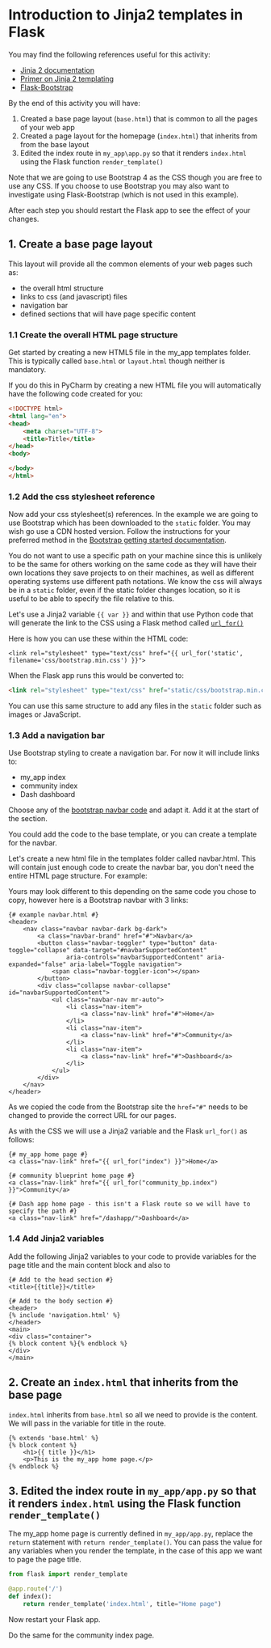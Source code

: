 # Introduction to Jinja2 templates in Flask

You may find the following references useful for this activity:

- [Jinja 2 documentation](https://jinja.palletsprojects.com/en/2.11.x/)
- [Primer on Jinja 2 templating](https://realpython.com/primer-on-jinja-templating/)
- [Flask-Bootstrap](https://pythonhosted.org/Flask-Bootstrap/)

By the end of this activity you will have:

1. Created a base page layout (`base.html`) that is common to all the pages of your web app
2. Created a page layout for the homepage (`index.html`) that inherits from from the base layout
3. Edited the index route in `my_app\app.py` so that it renders `index.html` using the Flask function `render_template()`

Note that we are going to use Bootstrap 4 as the CSS though you are free to use any CSS. If you choose to use Bootstrap you may also want to investigate using Flask-Bootstrap (which is not used in this example).

After each step you should restart the Flask app to see the effect of your changes.

## 1. Create a base page layout
This layout will provide all the common elements of your web pages such as:

- the overall html structure
- links to css (and javascript) files
- navigation bar
- defined sections that will have page specific content

### 1.1 Create the overall HTML page structure

Get started by creating a new HTML5 file in the my_app templates folder. This is typically called `base.html` or `layout.html` though neither is mandatory.

If you do this in PyCharm by creating a new HTML file you will automatically have the following code created for you:

```html
<!DOCTYPE html>
<html lang="en">
<head>
    <meta charset="UTF-8">
    <title>Title</title>
</head>
<body>

</body>
</html>
```

### 1.2 Add the css stylesheet reference
Now add your css stylesheet(s) references. In the example we are going to use Bootstrap which has been downloaded to the `static` folder. You may wish go use a CDN hosted version. Follow the instructions for your preferred method in the [Bootstrap getting started documentation](https://getbootstrap.com/docs/4.5/getting-started/introduction/).

You do not want to use a specific path on your machine since this is unlikely to be the same for others working on the same code as they will have their own locations they save projects to on their machines, as well as different operating systems use different path notations.
We know the css will always be in a `static` folder, even if the static folder changes location, so it is useful to be able to specify the file relative to this.

Let's use a Jinja2 variable `{{ var }}` and within that use Python code that will generate the link to the CSS using a Flask method called [`url_for()`](https://flask.palletsprojects.com/en/1.1.x/api/?highlight=url_for#flask.url_for)

Here is how you can use these within the HTML code:

```jinja2
<link rel="stylesheet" type="text/css" href="{{ url_for('static', filename='css/bootstrap.min.css') }}">
```
When the Flask app runs this would be converted to:

```html
<link rel="stylesheet" type="text/css" href="static/css/bootstrap.min.css">
```

You can use this same structure to add any files in the `static` folder such as images or JavaScript.

### 1.3 Add a navigation bar

Use Bootstrap styling to create a navigation bar. For now it will include links to:

- my_app index
- community index
- Dash dashboard

Choose any of the [bootstrap navbar code](https://getbootstrap.com/docs/4.5/components/navbar/) and adapt it. Add it at the start of the <body> section.

You could add the code to the base template, or you can create a template for the navbar.

Let's create a new html file in the templates folder called navbar.html. This will contain just enough code to create the navbar bar, you don't need the entire HTML page structure. For example:

Yours may look different to this depending on the same code you chose to copy, however here is a Bootstrap navbar with 3 links:

```jinja2
{# example navbar.html #}
<header>
    <nav class="navbar navbar-dark bg-dark">
        <a class="navbar-brand" href="#">Navbar</a>
        <button class="navbar-toggler" type="button" data-toggle="collapse" data-target="#navbarSupportedContent"
                aria-controls="navbarSupportedContent" aria-expanded="false" aria-label="Toggle navigation">
            <span class="navbar-toggler-icon"></span>
        </button>
        <div class="collapse navbar-collapse" id="navbarSupportedContent">
            <ul class="navbar-nav mr-auto">
                <li class="nav-item">
                    <a class="nav-link" href="#">Home</a>
                </li>
                <li class="nav-item">
                    <a class="nav-link" href="#">Community</a>
                </li>
                <li class="nav-item">
                    <a class="nav-link" href="#">Dashboard</a>
                </li>
            </ul>
        </div>
    </nav>
</header>
```

As we copied the code from the Bootstrap site the `href="#"` needs to be changed to provide the correct URL for our pages.

As with the CSS we will use a Jinja2 variable and the Flask `url_for()` as follows:

```jinja2
{# my_app home page #}
<a class="nav-link" href="{{ url_for("index") }}">Home</a>

{# community blueprint home page #}
<a class="nav-link" href="{{ url_for("community_bp.index") }}">Community</a>

{# Dash app home page - this isn't a Flask route so we will have to specify the path #}
<a class="nav-link" href="/dashapp/">Dashboard</a>
```

### 1.4 Add Jinja2 variables

Add the following Jinja2 variables to your code to provide variables for the page title and the main content block and also to 

```jinja2
{# Add to the head section #}
<title>{{title}}</title>

{# Add to the body section #}
<header>
{% include 'navigation.html' %}
</header>
<main>
<div class="container">
{% block content %}{% endblock %}
</div>
</main>
```

## 2. Create an `index.html` that inherits from the base page

`index.html` inherits from `base.html` so all we need to provide is the content. We will pass in the variable for title in the route. 

```jinja2
{% extends 'base.html' %}
{% block content %}
    <h1>{{ title }}</h1>
    <p>This is the my_app home page.</p>
{% endblock %}
```

## 3. Edited the index route in `my_app/app.py` so that it renders `index.html` using the Flask function `render_template()`

The my_app home page is currently defined in `my_app/app.py`, replace the `return` statement with `return render_template()`.
You can pass the value for any variables when you render the template, in the case of this app we want to page the page title.

```python
from flask import render_template

@app.route('/')
def index():
    return render_template('index.html', title="Home page")
```

Now restart your Flask app.

Do the same for the community index page.
